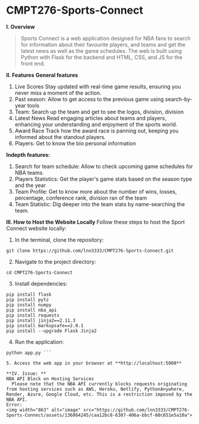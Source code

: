 # CMPT276-Sports-Connect

**I. Overview**
> Sports Connect is a web application designed for NBA fans to search for information about their favourite players, and teams and get the latest news as well as the game schedules. The web is built using Python with Flask for the backend and HTML, CSS, and JS for the front end.

**II. Features**
**General features**
1. Live Scores
Stay updated with real-time game results, ensuring you never miss a moment of the action.
2. Past season: 
Allow to get access to the previous game using search-by-year tools
3. Team: 
Search up the team and get to see the logos, division, division
4. Latest News
Read engaging articles about teams and players, enhancing your understanding and enjoyment of the sports world.
5. Award Race
Track how the award race is panning out, keeping you informed about the standout players.
6. Players:
Get to know the bio personal information 

**Indepth features:**
1. Search for team schedule:
Allow to check upcoming game schedules for NBA teams.
2. Players Statistics:
Get the player's game stats based on the season type and the year
3. Team Profile:
Get to know more about the number of wins, losses, percentage, conference rank, division ran of the team
4. Team Statistic:
Dig deeper into the team stats by name-searching the team. 

**III. How to Host the Website Locally**
Follow these steps to host the Sport Connect website locally:

1. In the terminal, clone the repository:
```
git clone https://github.com/lnn3333/CMPT276-Sports-Connect.git
 ```
2. Navigate to the project directory:
```
cd CMPT276-Sports-Connect
```

3. Install dependencies:
```
pip install flask
pip install pytz
pip install numpy
pip install nba_api
pip install requests
pip install jinja2==2.11.3
pip install markupsafe==2.0.1
pip install --upgrade Flask Jinja2
```
4. Run the application: 
````
python app.py ```

5. Access the web app in your browser at **http://localhost:5000**

**IV. Issue: **
NBA API Block on Hosting Services
  Please note that the NBA API currently blocks requests originating from hosting services such as AWS, Heroku, Netlify, PythonAnywhere, Render, Azure, Google Cloud, etc. This is a restriction imposed by the NBA API.
Error:
<img width="863" alt="image" src="https://github.com/lnn3333/CMPT276-Sports-Connect/assets/136864245/caa12bc8-6307-406a-bbcf-60c651e5a10a">
